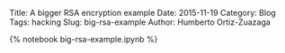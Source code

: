 Title: A bigger RSA encryption example
Date: 2015-11-19
Category: Blog
Tags: hacking
Slug: big-rsa-example
Author: Humberto Ortiz-Zuazaga

{% notebook big-rsa-example.ipynb %}
